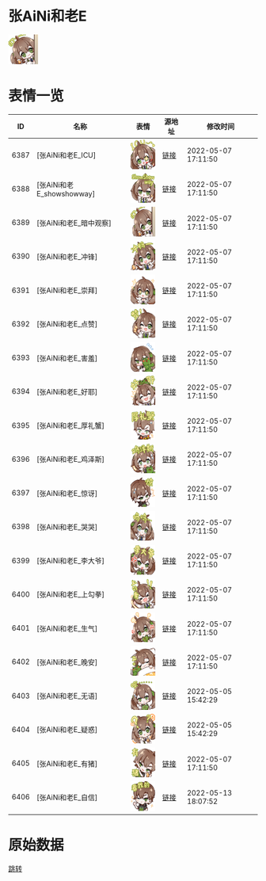 # 张AiNi和老E

<img src="./cover.png" height="60" alt="cover" />

# 表情一览

|ID|名称|表情|源地址|修改时间|
|----|----|----|----|----|
|6387|[张AiNi和老E_ICU]|<img src="./pic/006387_%5B张AiNi和老E_ICU%5D.png" height="60" alt="ICU"/>|[链接](http://i0.hdslb.com/bfs/emote/38ab64020cdbc8853456a03ce5eafcfac7226369.png)|2022-05-07 17:11:50|
|6388|[张AiNi和老E_showshowway]|<img src="./pic/006388_%5B张AiNi和老E_showshowway%5D.png" height="60" alt="showshowway"/>|[链接](http://i0.hdslb.com/bfs/emote/b51b43030b04542a460755b7896baba1718b7718.png)|2022-05-07 17:11:50|
|6389|[张AiNi和老E_暗中观察]|<img src="./pic/006389_%5B张AiNi和老E_暗中观察%5D.png" height="60" alt="暗中观察"/>|[链接](http://i0.hdslb.com/bfs/emote/468cca3d629981a5df6e281b146ec8a593695f0e.png)|2022-05-07 17:11:50|
|6390|[张AiNi和老E_冲锋]|<img src="./pic/006390_%5B张AiNi和老E_冲锋%5D.png" height="60" alt="冲锋"/>|[链接](http://i0.hdslb.com/bfs/emote/4fd090a25f2f6d87c942d374540206abcaed1ace.png)|2022-05-07 17:11:50|
|6391|[张AiNi和老E_崇拜]|<img src="./pic/006391_%5B张AiNi和老E_崇拜%5D.png" height="60" alt="崇拜"/>|[链接](http://i0.hdslb.com/bfs/emote/232c7f6ae92e15a3eeff0a4c44fe53d4533c7654.png)|2022-05-07 17:11:50|
|6392|[张AiNi和老E_点赞]|<img src="./pic/006392_%5B张AiNi和老E_点赞%5D.png" height="60" alt="点赞"/>|[链接](http://i0.hdslb.com/bfs/emote/752ff873ec818b3d885848946fb1121d30ebe505.png)|2022-05-07 17:11:50|
|6393|[张AiNi和老E_害羞]|<img src="./pic/006393_%5B张AiNi和老E_害羞%5D.png" height="60" alt="害羞"/>|[链接](http://i0.hdslb.com/bfs/emote/20ba72a50f59e54796fe170e6af6466338ff8cbd.png)|2022-05-07 17:11:50|
|6394|[张AiNi和老E_好耶]|<img src="./pic/006394_%5B张AiNi和老E_好耶%5D.png" height="60" alt="好耶"/>|[链接](http://i0.hdslb.com/bfs/emote/207182b95fb2752687f3f3ab35b035e67fa0b5bb.png)|2022-05-07 17:11:50|
|6395|[张AiNi和老E_厚礼蟹]|<img src="./pic/006395_%5B张AiNi和老E_厚礼蟹%5D.png" height="60" alt="厚礼蟹"/>|[链接](http://i0.hdslb.com/bfs/emote/6fae289698f85c096f89c7cf754b29df8b3cea83.png)|2022-05-07 17:11:50|
|6396|[张AiNi和老E_鸡泽斯]|<img src="./pic/006396_%5B张AiNi和老E_鸡泽斯%5D.png" height="60" alt="鸡泽斯"/>|[链接](http://i0.hdslb.com/bfs/emote/773d8f0447689f55e2c3b2c7143e2f4b72f873a3.png)|2022-05-07 17:11:50|
|6397|[张AiNi和老E_惊讶]|<img src="./pic/006397_%5B张AiNi和老E_惊讶%5D.png" height="60" alt="惊讶"/>|[链接](http://i0.hdslb.com/bfs/emote/fb542e3f85956b0ee020be7f9a149d75f27e1ad2.png)|2022-05-07 17:11:50|
|6398|[张AiNi和老E_哭哭]|<img src="./pic/006398_%5B张AiNi和老E_哭哭%5D.png" height="60" alt="哭哭"/>|[链接](http://i0.hdslb.com/bfs/emote/cf1ebaf8d16712694e1af9929fff8d9568b5c853.png)|2022-05-07 17:11:50|
|6399|[张AiNi和老E_李大爷]|<img src="./pic/006399_%5B张AiNi和老E_李大爷%5D.png" height="60" alt="李大爷"/>|[链接](http://i0.hdslb.com/bfs/emote/a5e9e62249b2cdf751604ba35c61e3501fc96249.png)|2022-05-07 17:11:50|
|6400|[张AiNi和老E_上勾拳]|<img src="./pic/006400_%5B张AiNi和老E_上勾拳%5D.png" height="60" alt="上勾拳"/>|[链接](http://i0.hdslb.com/bfs/emote/135fee7937a6702305a04f9a3b8aedfd2a4ab3d5.png)|2022-05-07 17:11:50|
|6401|[张AiNi和老E_生气]|<img src="./pic/006401_%5B张AiNi和老E_生气%5D.png" height="60" alt="生气"/>|[链接](http://i0.hdslb.com/bfs/emote/d02f6d91b957219858373f3d58d771bf698b15ae.png)|2022-05-07 17:11:50|
|6402|[张AiNi和老E_晚安]|<img src="./pic/006402_%5B张AiNi和老E_晚安%5D.png" height="60" alt="晚安"/>|[链接](http://i0.hdslb.com/bfs/emote/7db3f47d200a927c1a8a4378ef7284f0071d4b4a.png)|2022-05-07 17:11:50|
|6403|[张AiNi和老E_无语]|<img src="./pic/006403_%5B张AiNi和老E_无语%5D.png" height="60" alt="无语"/>|[链接](http://i0.hdslb.com/bfs/emote/a712c933dd1b786f6bc04682e04502e78684772c.png)|2022-05-05 15:42:29|
|6404|[张AiNi和老E_疑惑]|<img src="./pic/006404_%5B张AiNi和老E_疑惑%5D.png" height="60" alt="疑惑"/>|[链接](http://i0.hdslb.com/bfs/emote/0fe4080d87904279ea46a306a03af5d8c07bea57.png)|2022-05-05 15:42:29|
|6405|[张AiNi和老E_有猪]|<img src="./pic/006405_%5B张AiNi和老E_有猪%5D.png" height="60" alt="有猪"/>|[链接](http://i0.hdslb.com/bfs/emote/a67b7362e373ebe089c261ebc8fd114b2d342f7d.png)|2022-05-07 17:11:50|
|6406|[张AiNi和老E_自信]|<img src="./pic/006406_%5B张AiNi和老E_自信%5D.png" height="60" alt="自信"/>|[链接](http://i0.hdslb.com/bfs/emote/fa4299952cd556985a549753beb3e05874301df5.png)|2022-05-13 18:07:52|

# 原始数据

[跳转](./raw.json)

